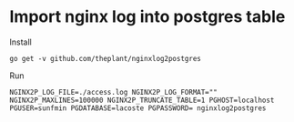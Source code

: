 # Import nginx log into postgres table

Install

```
go get -v github.com/theplant/nginxlog2postgres
```

Run

```
NGINX2P_LOG_FILE=./access.log NGINX2P_LOG_FORMAT="" NGINX2P_MAXLINES=100000 NGINX2P_TRUNCATE_TABLE=1 PGHOST=localhost PGUSER=sunfmin PGDATABASE=lacoste PGPASSWORD= nginxlog2postgres
```
